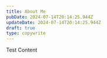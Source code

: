 ```yaml
---
title: About Me
pubDate: 2024-07-14T20:14:25.944Z
updateDate: 2024-07-14T20:14:25.944Z
draft: true
type: copywrite
---
```


Test Content
